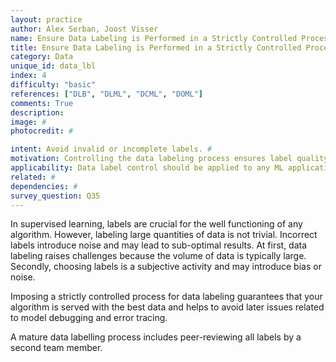 ```yaml
---
layout: practice
author: Alex Serban, Joost Visser
name: Ensure Data Labeling is Performed in a Strictly Controlled Process
title: Ensure Data Labeling is Performed in a Strictly Controlled Process
category: Data
unique_id: data_lbl
index: 4
difficulty: "basic"
references: ["DLB", "DLML", "DCML", "DOML"]
comments: True
description:
image: #
photocredit: #

intent: Avoid invalid or incomplete labels. #
motivation: Controlling the data labeling process ensures label quality -- an important quality driver for supervised learning algorithms. #
applicability: Data label control should be applied to any ML application that uses labels, i.e. in supervised learning.
related: #
dependencies: #
survey_question: Q35
---
```


In supervised learning, labels are crucial for the well functioning of any algorithm.
However, labeling large quantities of data is not trivial.
Incorrect labels introduce noise and may lead to sub-optimal results.
At first, data labeling raises challenges because the volume of data is typically large.
Secondly, choosing labels is a subjective activity and may introduce bias or noise.

Imposing a strictly controlled process for data labeling guarantees that your algorithm is served with the best data and helps to avoid later issues related to model debugging and error tracing.

A mature data labelling process includes peer-reviewing all labels by a second team member.